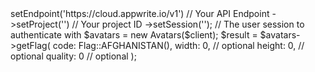 <?php

use Appwrite\Client;
use Appwrite\Services\Avatars;
use Appwrite\Enums\Flag;

$client = (new Client())
    ->setEndpoint('https://cloud.appwrite.io/v1') // Your API Endpoint
    ->setProject('<YOUR_PROJECT_ID>') // Your project ID
    ->setSession(''); // The user session to authenticate with

$avatars = new Avatars($client);

$result = $avatars->getFlag(
    code: Flag::AFGHANISTAN(),
    width: 0, // optional
    height: 0, // optional
    quality: 0 // optional
);